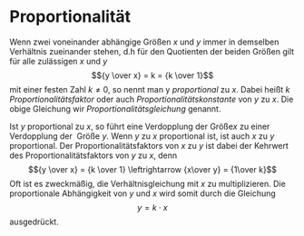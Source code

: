 # Proportionalität
Wenn zwei voneinander abhängige Größen $x$ und $y$ immer in demselben Verhältnis zueinander stehen, d.h für den Quotienten der beiden Größen gilt für alle zulässigen $x$ und $y$ $${y \over x} = k = {k \over 1}$$
mit einer festen Zahl $k \neq 0$, so nennt man y _proportional_ zu $x$. Dabei heißt $k$ _Proportionalitätsfaktor_ oder auch _Proportionalitätskonstante_ von $y$ zu $x$. Die obige Gleichung wir _Proportionalitätsgleichung_ genannt.

Ist $y$ proportional zu $x$, so führt eine Verdopplung der Größe$x$ zu einer Verdopplung der  Größe $y$.
Wenn $y$ zu $x$ proportional ist, ist auch $x$ zu $y$ proportional. Der Proportionalitätsfaktors von $x$ zu $y$ ist dabei der Kehrwert des Proportionalitätsfaktors von $y$ zu $x$, denn $${y \over x} = {k \over 1} \leftrightarrow {x\over y} = {1\over k}$$
Oft ist es zweckmäßig, die Verhältnisgleichung mit $x$ zu multiplizieren. Die proportionale Abhängigkeit von $y$ und $x$ wird somit durch die Gleichung $$y = k \cdot x$$ ausgedrückt.